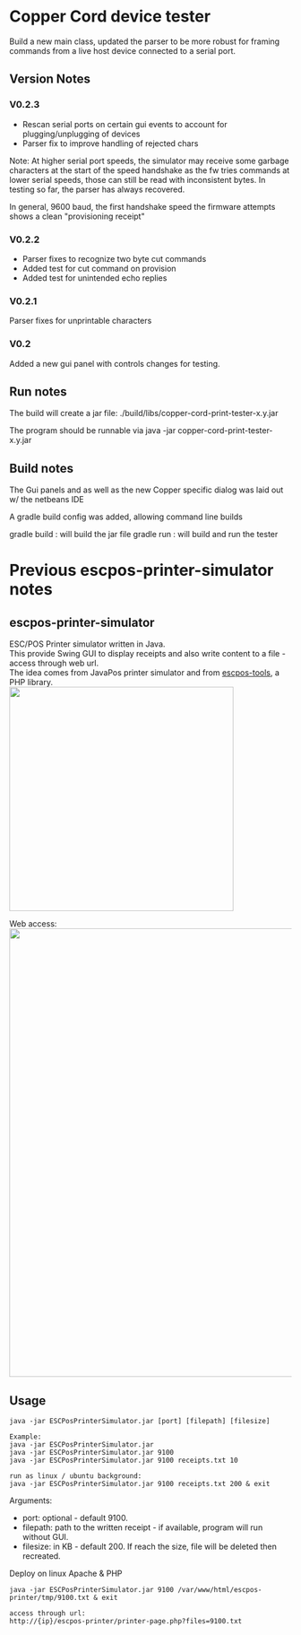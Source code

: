 # Copper Cord device tester

Build a new main class, updated the parser to be more robust for
framing commands from a live host device connected to a serial port.

## Version Notes

### V0.2.3
* Rescan serial ports on certain gui events to account for plugging/unplugging 
  of devices
* Parser fix to improve handling of rejected chars

Note: At higher serial port speeds, the simulator may receive some garbage
characters at the start of the speed handshake as the fw tries commands at 
lower serial speeds, those can still be read with inconsistent bytes. In 
testing so far, the parser has always recovered.

In general, 9600 baud, the first handshake speed the firmware attempts shows
a clean "provisioning receipt"




### V0.2.2
* Parser fixes to recognize two byte cut commands
* Added test for cut command on provision
* Added test for unintended echo replies

### V0.2.1
Parser fixes for unprintable characters

### V0.2
Added a new gui panel with controls changes for testing.

## Run notes

The build will create a jar file: ./build/libs/copper-cord-print-tester-x.y.jar

The program should be runnable via java -jar copper-cord-print-tester-x.y.jar


## Build notes
The Gui panels and as well as the new Copper specific
dialog was laid out w/ the netbeans IDE

A gradle build config was added, allowing command line builds

gradle build : will build the jar file
gradle run   : will build and run the tester




# Previous escpos-printer-simulator notes

## escpos-printer-simulator
ESC/POS Printer simulator written in Java.  
This provide Swing GUI to display receipts and also write content to a file - access through web url.  
The idea comes from JavaPos printer simulator and from [escpos-tools](https://github.com/receipt-print-hq/escpos-tools), a PHP library.  
<img src="./docs/escpos-printer-simulator.png" width="400">   

Web access:
<img src="./docs/escpos-web.png" width="800">   
## Usage
```
java -jar ESCPosPrinterSimulator.jar [port] [filepath] [filesize]

Example:
java -jar ESCPosPrinterSimulator.jar
java -jar ESCPosPrinterSimulator.jar 9100
java -jar ESCPosPrinterSimulator.jar 9100 receipts.txt 10

run as linux / ubuntu background:
java -jar ESCPosPrinterSimulator.jar 9100 receipts.txt 200 & exit
```
Arguments:
- port: optional - default 9100.  
- filepath: path to the written receipt - if available, program will run without GUI.  
- filesize: in KB - default 200. If reach the size, file will be deleted then recreated.  

Deploy on linux Apache & PHP 
```
java -jar ESCPosPrinterSimulator.jar 9100 /var/www/html/escpos-printer/tmp/9100.txt & exit  

access through url:  
http://{ip}/escpos-printer/printer-page.php?files=9100.txt  
```